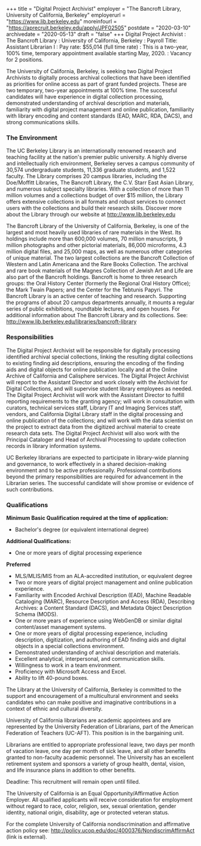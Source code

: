 +++
title = "Digital Project Archivist"
employer = "The Bancroft Library, University of California, Berkeley"
employerurl = "https://www.lib.berkeley.edu"
moreinfourl = "https://aprecruit.berkeley.edu/apply/JPF02505"
postdate = "2020-03-10"
archivedate = "2020-05-13"
draft = "false"
+++
Digital Project Archivist
: The Bancroft Library
: University of California, Berkeley
: Payroll Title: Assistant Librarian I
: Pay rate: $55,014 (full time rate)
: This is a two-year, 100% time, temporary appointment available starting May, 2020.
: Vacancy for 2 positions.

The University of California, Berkeley, is seeking two Digital Project Archivists to digitally process archival collections that have been identified as priorities for online access as part of grant funded projects. These are two temporary, two-year appointments at 100% time. The successful candidates will have experience in digital collection processing, demonstrated understanding of archival description and materials, familiarity with digital project management and online publication, familiarity with library encoding and content standards (EAD, MARC, RDA, DACS), and strong communications skills.

### The Environment

The UC Berkeley Library is an internationally renowned research and teaching facility at the nation's premier public university. A highly diverse and intellectually rich environment, Berkeley serves a campus community of 30,574 undergraduate students, 11,336 graduate students, and 1,522 faculty. The Library comprises 20 campus libraries, including the Doe/Moffitt Libraries, The Bancroft Library, the C.V. Starr East Asian Library, and numerous subject specialty libraries. With a collection of more than 11 million volumes and a collections budget of over $15 million, the Library offers extensive collections in all formats and robust services to connect users with the collections and build their research skills. Discover more about the Library through our website at http://www.lib.berkeley.edu

The Bancroft Library of the University of California, Berkeley, is one of the largest and most heavily used libraries of rare materials in the West. Its holdings include more than 600,000 volumes, 70 million manuscripts, 9 million photographs and other pictorial materials, 86,000 microforms, 4.3 million digital files, and 25,000 maps, as well as numerous other categories of unique material. The two largest collections are the Bancroft Collection of Western and Latin Americana and the Rare Books Collection. The archival and rare book materials of the Magnes Collection of Jewish Art and Life are also part of the Bancroft holdings. Bancroft is home to three research groups: the Oral History Center (formerly the Regional Oral History Office); the Mark Twain Papers; and the Center for the Tebtunis Papyri. The Bancroft Library is an active center of teaching and research. Supporting the programs of about 20 campus departments annually, it mounts a regular series of public exhibitions, roundtable lectures, and open houses. For additional information about The Bancroft Library and its collections. See: http://www.lib.berkeley.edu/libraries/bancroft-library

### Responsibilities

The Digital Project Archivist will be responsible for digitally processing identified archival special collections, linking the resulting digital collections to existing finding aid descriptions, ensuring the encoding of the finding aids and digital objects for online publication locally and at the Online Archive of California and Calisphere services. The Digital Project Archivist will report to the Assistant Director and work closely with the Archivist for Digital Collections, and will supervise student library employees as needed. The Digital Project Archivist will work with the Assistant Director to fulfill reporting requirements to the granting agency; will work in consultation with curators, technical services staff, Library IT and Imaging Services staff, vendors, and California Digital Library staff in the digital processing and online publication of the collections; and will work with the data scientist on the project to extract data from the digitized archival material to create research data sets. The Digital Project Archivist will also work with the Principal Cataloger and Head of Archival Processing to update collection records in library information systems.

UC Berkeley librarians are expected to participate in library-wide planning and governance, to work effectively in a shared decision-making environment and to be active professionally. Professional contributions beyond the primary responsibilities are required for advancement in the Librarian series. The successful candidate will show promise or evidence of such contributions.

### Qualifications

**Minimum Basic Qualification required at the time of application:**

- Bachelor's degree (or equivalent international degree)

**Additional Qualifications:**

- One or more years of digital processing experience

**Preferred**

- MLS/MLIS/MIS from an ALA-accredited institution, or equivalent degree
- Two or more years of digital project management and online publication experience.
- Familiarity with Encoded Archival Description (EAD), Machine Readable Cataloging (MARC), Resource Description and Access (RDA), Describing Archives: a Content Standard (DACS), and Metadata Object Description Schema (MODS).
- One or more years of experience using WebGenDB or similar digital content/asset management systems.
- One or more years of digital processing experience, including description, digitization, and authoring of EAD finding aids and digital objects in a special collections environment.
- Demonstrated understanding of archival description and materials.
- Excellent analytical, interpersonal, and communication skills.
- Willingness to work in a team environment.
- Proficiency with Microsoft Access and Excel.
- Ability to lift 40-pound boxes.

The Library at the University of California, Berkeley is committed to the support and encouragement of a multicultural environment and seeks candidates who can make positive and imaginative contributions in a context of ethnic and cultural diversity.

University of California librarians are academic appointees and are represented by the University Federation of Librarians, part of the American Federation of Teachers (UC-AFT). This position is in the bargaining unit.

Librarians are entitled to appropriate professional leave, two days per month of vacation leave, one day per month of sick leave, and all other benefits granted to non-faculty academic personnel. The University has an excellent retirement system and sponsors a variety of group health, dental, vision, and life insurance plans in addition to other benefits.

Deadline: This recruitment will remain open until filled.

The University of California is an Equal Opportunity/Affirmative Action Employer. All qualified applicants will receive consideration for employment without regard to race, color, religion, sex, sexual orientation, gender identity, national origin, disability, age or protected veteran status.

For the complete University of California nondiscrimination and affirmative action policy see: http://policy.ucop.edu/doc/4000376/NondiscrimAffirmAct (link is external).

<!--
Send inquiries to:

Immaculate Adesida
Library Human Resources Department
110 Doe Library,
University of California,
Berkeley, CA 94720
Email: mailto:librec [ at ] library.berkeley.edu
Phone: 510-643-8470
-->
